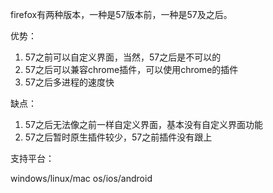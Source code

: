 firefox有两种版本，一种是57版本前，一种是57及之后。

优势：

1. 57之前可以自定义界面，当然，57之后是不可以的
2. 57之后可以兼容chrome插件，可以使用chrome的插件
3. 57之后多进程的速度快

缺点：

1. 57之后无法像之前一样自定义界面，基本没有自定义界面功能
2. 57之后暂时原生插件较少，57之前插件没有跟上

支持平台：

windows/linux/mac os/ios/android

